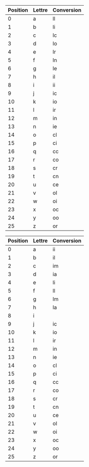 
| Position | Lettre | Conversion |
| ---- | ---- | ---- |
| 0 | a | ll |
| 1 | b | li |
| 2 | c | lc |
| 3 | d | lo |
| 4 | e | lr |
| 5 | f | ln |
| 6 | g | le |
| 7 | h | il |
| 8 | i | ii |
| 9 | j | ic |
| 10 | k | io |
| 11 | l | ir |
| 12 | m | in |
| 13 | n | ie |
| 14 | o | cl |
| 15 | p | ci |
| 16 | q | cc |
| 17 | r | co |
| 18 | s | cr |
| 19 | t | cn |
| 20 | u | ce |
| 21 | v | ol |
| 22 | w | oi |
| 23 | x | oc |
| 24 | y | oo |
| 25 | z | or |

| Position | Lettre | Conversion |
| ---- | ---- | ---- |
| 0 | a | ii |
| 1 | b | il |
| 2 | c | im |
| 3 | d | ia |
| 4 | e | li |
| 5 | f | ll |
| 6 | g | lm |
| 7 | h | la |
| 8 | i |  |
| 9 | j | ic |
| 10 | k | io |
| 11 | l | ir |
| 12 | m | in |
| 13 | n | ie |
| 14 | o | cl |
| 15 | p | ci |
| 16 | q | cc |
| 17 | r | co |
| 18 | s | cr |
| 19 | t | cn |
| 20 | u | ce |
| 21 | v | ol |
| 22 | w | oi |
| 23 | x | oc |
| 24 | y | oo |
| 25 | z | or |